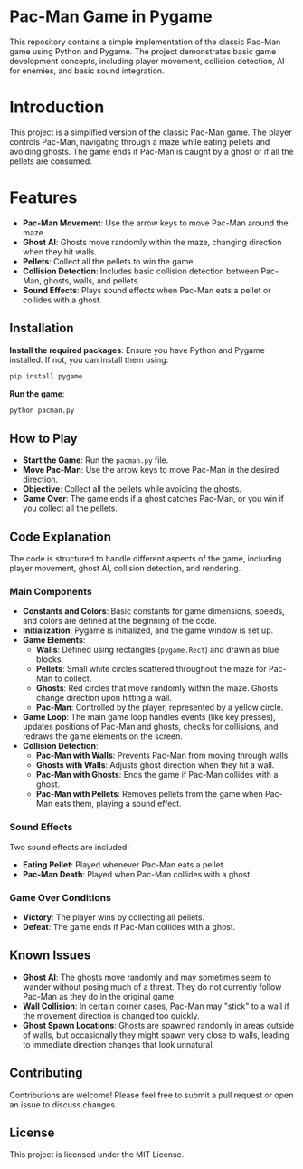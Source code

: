 
# Pac-Man Game in Pygame
This repository contains a simple implementation of the classic Pac-Man game using Python and Pygame. The project demonstrates basic game development concepts, including player movement, collision detection, AI for enemies, and basic sound integration.

# Introduction
This project is a simplified version of the classic Pac-Man game. The player controls Pac-Man, navigating through a maze while eating pellets and avoiding ghosts. The game ends if Pac-Man is caught by a ghost or if all the pellets are consumed.

# Features
- **Pac-Man Movement**: Use the arrow keys to move Pac-Man around the maze.
- **Ghost AI**: Ghosts move randomly within the maze, changing direction when they hit walls.
- **Pellets**: Collect all the pellets to win the game.
- **Collision Detection**: Includes basic collision detection between Pac-Man, ghosts, walls, and pellets.
- **Sound Effects**: Plays sound effects when Pac-Man eats a pellet or collides with a ghost.

## Installation
**Install the required packages**:
   Ensure you have Python and Pygame installed. If not, you can install them using:
   ```sh
   pip install pygame
   ```

 **Run the game**:
   ```sh
   python pacman.py
   ```
## How to Play
- **Start the Game**: Run the `pacman.py` file.
- **Move Pac-Man**: Use the arrow keys to move Pac-Man in the desired direction.
- **Objective**: Collect all the pellets while avoiding the ghosts.
- **Game Over**: The game ends if a ghost catches Pac-Man, or you win if you collect all the pellets.

## Code Explanation
The code is structured to handle different aspects of the game, including player movement, ghost AI, collision detection, and rendering.

### Main Components
- **Constants and Colors**: Basic constants for game dimensions, speeds, and colors are defined at the beginning of the code.
- **Initialization**: Pygame is initialized, and the game window is set up.
- **Game Elements**:
  - **Walls**: Defined using rectangles (`pygame.Rect`) and drawn as blue blocks.
  - **Pellets**: Small white circles scattered throughout the maze for Pac-Man to collect.
  - **Ghosts**: Red circles that move randomly within the maze. Ghosts change direction upon hitting a wall.
  - **Pac-Man**: Controlled by the player, represented by a yellow circle.
- **Game Loop**: The main game loop handles events (like key presses), updates positions of Pac-Man and ghosts, checks for collisions, and redraws the game elements on the screen.
- **Collision Detection**:
  - **Pac-Man with Walls**: Prevents Pac-Man from moving through walls.
  - **Ghosts with Walls**: Adjusts ghost direction when they hit a wall.
  - **Pac-Man with Ghosts**: Ends the game if Pac-Man collides with a ghost.
  - **Pac-Man with Pellets**: Removes pellets from the game when Pac-Man eats them, playing a sound effect.
### Sound Effects

Two sound effects are included:
- **Eating Pellet**: Played whenever Pac-Man eats a pellet.
- **Pac-Man Death**: Played when Pac-Man collides with a ghost.

### Game Over Conditions
- **Victory**: The player wins by collecting all pellets.
- **Defeat**: The game ends if Pac-Man collides with a ghost.

## Known Issues
- **Ghost AI**: The ghosts move randomly and may sometimes seem to wander without posing much of a threat. They do not currently follow Pac-Man as they do in the original game.
- **Wall Collision**: In certain corner cases, Pac-Man may "stick" to a wall if the movement direction is changed too quickly.
- **Ghost Spawn Locations**: Ghosts are spawned randomly in areas outside of walls, but occasionally they might spawn very close to walls, leading to immediate direction changes that look unnatural.

## Contributing
Contributions are welcome! Please feel free to submit a pull request or open an issue to discuss changes.

## License
This project is licensed under the MIT License.
